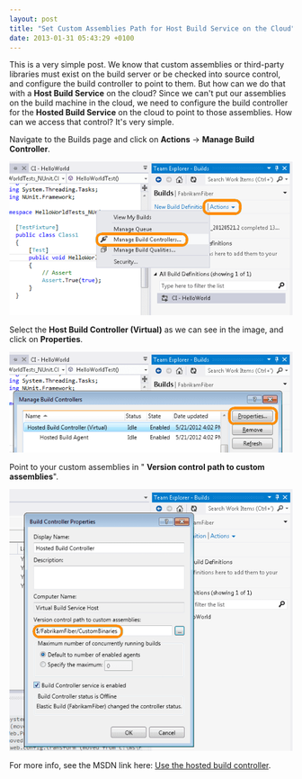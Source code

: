 ```yaml
---
layout: post
title: "Set Custom Assemblies Path for Host Build Service on the Cloud"
date: 2013-01-31 05:43:29 +0100
---
```


This is a very simple post. We know that custom assemblies or third-party libraries must exist on the build server or be checked into source control, and configure the build controller to point to them. But how can we do that with a **Host Build Service** on the cloud? Since we can't put our assemblies on the build machine in the cloud, we need to configure the build controller for the **Hosted Build Service** on the cloud to point to those assemblies. How can we access that control? It's very simple.

Navigate to the Builds page and click on **Actions** -> **Manage Build Controller**.

![BuildNUnit2](/assets/img/2013/01/buildnunit2-1.png)

Select the **Host Build Controller (Virtual)** as we can see in the image, and click on **Properties**.

![BuildNUnit3](/assets/img/2013/01/buildnunit3.png)

Point to your custom assemblies in " **Version control path to custom assemblies**".

![BuildNUnit4](/assets/img/2013/01/buildnunit4.png)

For more info, see the MSDN link here: [Use the hosted build controller](http://tfs.visualstudio.com/en-us/learn/build/hosted-build-controller-in-vs/ "Use the hosted build controller").
